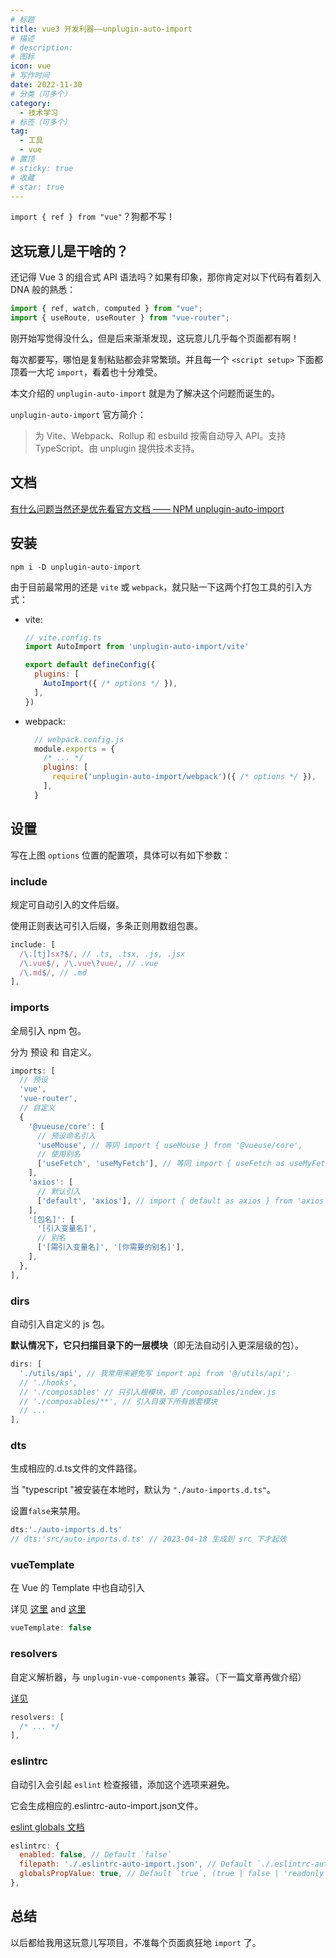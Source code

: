 ```yaml
---
# 标题
title: vue3 开发利器——unplugin-auto-import
# 描述
# description:
# 图标
icon: vue
# 写作时间
date: 2022-11-30
# 分类（可多个）
category:
  - 技术学习
# 标签（可多个）
tag:
  - 工具
  - vue
# 置顶
# sticky: true
# 收藏
# star: true
---
```


```import { ref } from "vue"```？狗都不写！

<!-- more -->

## 这玩意儿是干啥的？

还记得 Vue 3 的组合式 API 语法吗？如果有印象，那你肯定对以下代码有着刻入 DNA 般的熟悉：

```js
import { ref, watch, computed } from "vue";
import { useRoute, useRouter } from "vue-router";
```

刚开始写觉得没什么，但是后来渐渐发现，这玩意儿几乎每个页面都有啊！

每次都要写，哪怕是复制粘贴都会非常繁琐。并且每一个 ```<script setup>``` 下面都顶着一大坨 ```import```，看着也十分难受。

本文介绍的 ```unplugin-auto-import``` 就是为了解决这个问题而诞生的。

```unplugin-auto-import``` 官方简介：

> 为 Vite、Webpack、Rollup 和 esbuild 按需自动导入 API。支持 TypeScript。由 unplugin 提供技术支持。

## 文档

[有什么问题当然还是优先看官方文档 —— NPM unplugin-auto-import
](https://www.npmjs.com/package/unplugin-auto-import)

## 安装

```base
npm i -D unplugin-auto-import
```

由于目前最常用的还是 ```vite``` 或 ```webpack```，就只贴一下这两个打包工具的引入方式：

- vite:

  ```js
  // vite.config.ts
  import AutoImport from 'unplugin-auto-import/vite'

  export default defineConfig({
    plugins: [
      AutoImport({ /* options */ }),
    ],
  })
  ```

- webpack:

  ```js
    // webpack.config.js
    module.exports = {
      /* ... */
      plugins: [
        require('unplugin-auto-import/webpack')({ /* options */ }),
      ],
    }
  ```

## 设置

写在上图 ```options``` 位置的配置项，具体可以有如下参数：

### include

规定可自动引入的文件后缀。

使用正则表达可引入后缀，多条正则用数组包裹。

```js
include: [
  /\.[tj]sx?$/, // .ts, .tsx, .js, .jsx
  /\.vue$/, /\.vue\?vue/, // .vue
  /\.md$/, // .md
],
```

### imports

全局引入 npm 包。

分为 预设 和 自定义。

```js
imports: [
  // 预设
  'vue',
  'vue-router',
  // 自定义
  {
    '@vueuse/core': [
      // 预设命名引入
      'useMouse', // 等同 import { useMouse } from '@vueuse/core',
      // 使用别名
      ['useFetch', 'useMyFetch'], // 等同 import { useFetch as useMyFetch } from '@vueuse/core',
    ],
    'axios': [
      // 默认引入
      ['default', 'axios'], // import { default as axios } from 'axios',
    ],
    '[包名]': [
      '[引入变量名]',
      // 别名
      ['[需引入变量名]', '[你需要的别名]'],
    ],
  },
],
```

### dirs

自动引入自定义的 js 包。

**默认情况下，它只扫描目录下的一层模块**（即无法自动引入更深层级的包）。

```js
dirs: [
  './utils/api', // 我常用来避免写 import api from '@/utils/api';
  // './hooks',
  // './composables' // 只引入根模块，即 /composables/index.js
  // './composables/**', // 引入目录下所有嵌套模块
  // ...
],
```

### dts

生成相应的.d.ts文件的文件路径。

当 "typescript "被安装在本地时，默认为 ```"./auto-imports.d.ts"```。

设置`false`来禁用。

```js
dts:'./auto-imports.d.ts'
// dts:'src/auto-imports.d.ts' // 2023-04-18 生成到 src 下才起效
```

### vueTemplate

在 Vue 的 Template 中也自动引入

详见 [这里](https://github.com/unjs/unimport/pull/15) and [这里](https://github.com/unjs/unimport/pull/72)

```js
vueTemplate: false
```

### resolvers

自定义解析器，与 `unplugin-vue-components` 兼容。（下一篇文章再做介绍）

[详见](https://github.com/antfu/unplugin-auto-import/pull/23/)

```js
resolvers: [
  /* ... */
],
```

### eslintrc

自动引入会引起 ```eslint``` 检查报错，添加这个选项来避免。

它会生成相应的.eslintrc-auto-import.json文件。

[eslint globals 文档](https://eslint.org/docs/user-guide/configuring/language-options#specifying-globals)

```js
eslintrc: {
  enabled: false, // Default `false`
  filepath: './.eslintrc-auto-import.json', // Default `./.eslintrc-auto-import.json`
  globalsPropValue: true, // Default `true`, (true | false | 'readonly' | 'readable' | 'writable' | 'writeable')
},
```

## 总结

以后都给我用这玩意儿写项目，不准每个页面疯狂地 ```import``` 了。
